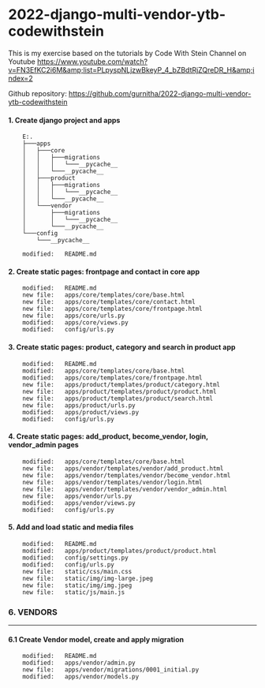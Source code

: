 # 2022-django-multi-vendor-ytb-codewithstein
This is my exercise based on the tutorials by Code With Stein Channel on Youtube https://www.youtube.com/watch?v=FN3EfKC2i6M&amp;list=PLpyspNLjzwBkeyP_4_bZBdtRjZQreDR_H&amp;index=2

Github repository: https://github.com/gurnitha/2022-django-multi-vendor-ytb-codewithstein


#### 1. Create django project and apps

        E:.
        ├───apps
        │   ├───core
        │   │   ├───migrations
        │   │   │   └───__pycache__
        │   │   └───__pycache__
        │   ├───product
        │   │   ├───migrations
        │   │   │   └───__pycache__
        │   │   └───__pycache__
        │   └───vendor
        │       ├───migrations
        │       │   └───__pycache__
        │       └───__pycache__
        └───config
            └───__pycache__

        modified:   README.md


#### 2. Create static pages: frontpage and contact in core app

        modified:   README.md
        new file:   apps/core/templates/core/base.html
        new file:   apps/core/templates/core/contact.html
        new file:   apps/core/templates/core/frontpage.html
        new file:   apps/core/urls.py
        modified:   apps/core/views.py
        modified:   config/urls.py


#### 3. Create static pages: product, category and search in product app

        modified:   README.md
        modified:   apps/core/templates/core/base.html
        modified:   apps/core/templates/core/frontpage.html
        new file:   apps/product/templates/product/category.html
        new file:   apps/product/templates/product/product.html
        new file:   apps/product/templates/product/search.html
        new file:   apps/product/urls.py
        modified:   apps/product/views.py
        modified:   config/urls.py


#### 4. Create static pages: add_product, become_vendor, login, vendor_admin pages

        modified:   apps/core/templates/core/base.html
        new file:   apps/vendor/templates/vendor/add_product.html
        new file:   apps/vendor/templates/vendor/become_vendor.html
        new file:   apps/vendor/templates/vendor/login.html
        new file:   apps/vendor/templates/vendor/vendor_admin.html
        new file:   apps/vendor/urls.py
        modified:   apps/vendor/views.py
        modified:   config/urls.py


#### 5. Add and load static and media files

        modified:   README.md
        modified:   apps/product/templates/product/product.html
        modified:   config/settings.py
        modified:   config/urls.py
        new file:   static/css/main.css
        new file:   static/img/img-large.jpeg
        new file:   static/img/img.jpeg
        new file:   static/js/main.js


### 6. VENDORS
--------------

#### 6.1 Create Vendor model, create and apply migration

        modified:   README.md
        modified:   apps/vendor/admin.py
        new file:   apps/vendor/migrations/0001_initial.py
        modified:   apps/vendor/models.py
